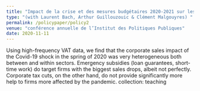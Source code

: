```yaml
---
title: "Impact de la crise et des mesures budgétaires 2020-2021 sur les entreprises" 
type: "(with Laurent Bach, Arthur Guillouzouic & Clément Malgouyres) "
permalink: /policypaper/policy2
venue: "conférence annuelle de l’Institut des Politiques Publiques"
date: 2020-11-11
---
```


Using high-frequency VAT data, we find that the corporate sales impact of the Covid-19 shock in the spring of 2020 was very heterogeneous both between and within sectors. Emergency subsidies (loan guarantees, short-time work) do target firms with the biggest sales drops, albeit not perfectly. Corporate tax cuts, on the other hand, do not provide significantly more help to firms more affected by the pandemic.
collection: teaching
